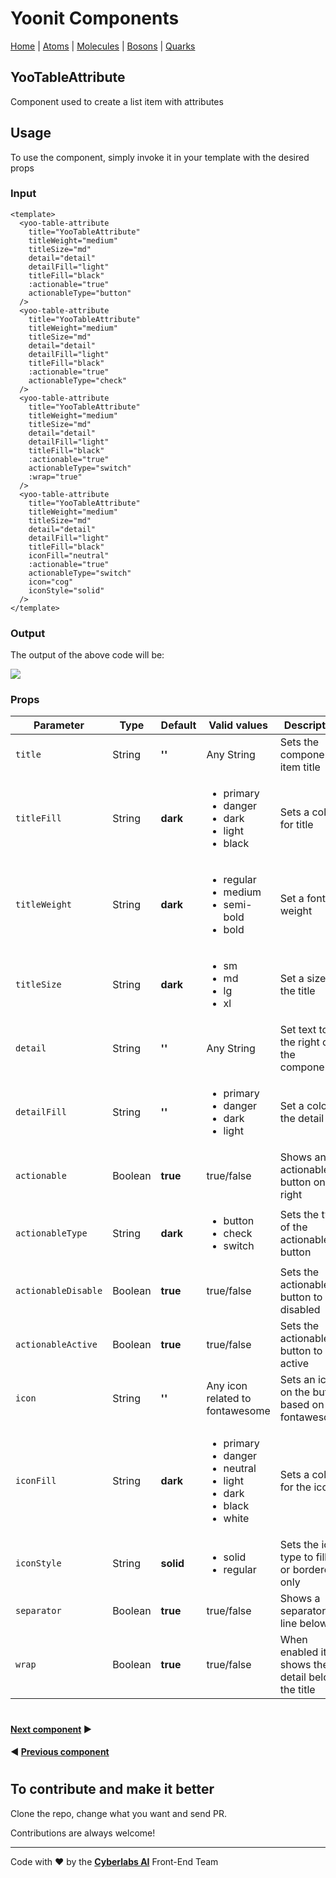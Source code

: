 # Yoonit Components

[Home](https://github.com/Yoonit-Labs/vue-yoonit-components/blob/development/README.md) | [Atoms](https://github.com/Yoonit-Labs/vue-yoonit-components/blob/development/README.md#atoms) | [Molecules](https://github.com/Yoonit-Labs/vue-yoonit-components/blob/development/README.md#molecules) | [Bosons](https://github.com/Yoonit-Labs/vue-yoonit-components/blob/development/README.md#bosons) | [Quarks](https://github.com/Yoonit-Labs/vue-yoonit-components/blob/development/README.md#quarks)

## YooTableAttribute

Component used to create a list item with attributes

## Usage

To use the component, simply invoke it in your template with the desired props

### Input
```vue
<template>
  <yoo-table-attribute
    title="YooTableAttribute"
    titleWeight="medium"
    titleSize="md"
    detail="detail"
    detailFill="light"
    titleFill="black"
    :actionable="true"
    actionableType="button"
  />
  <yoo-table-attribute
    title="YooTableAttribute"
    titleWeight="medium"
    titleSize="md"
    detail="detail"
    detailFill="light"
    titleFill="black"
    :actionable="true"
    actionableType="check"
  />
  <yoo-table-attribute
    title="YooTableAttribute"
    titleWeight="medium"
    titleSize="md"
    detail="detail"
    detailFill="light"
    titleFill="black"
    :actionable="true"
    actionableType="switch"
    :wrap="true"
  />
  <yoo-table-attribute
    title="YooTableAttribute"
    titleWeight="medium"
    titleSize="md"
    detail="detail"
    detailFill="light"
    titleFill="black"
    iconFill="neutral"
    :actionable="true"
    actionableType="switch"
    icon="cog"
    iconStyle="solid"
  />
</template>
```
### Output

The output of the above code will be:

<img src="https://github.com/Yoonit-Labs/vue-yoonit-components/blob/feature/readme/public/readme-img/table-attributes.png">

### Props

| Parameter          | Type    | Default | Valid values                              | Description                                    | Required |
|--------------------|---------|---------|-------------------------------------------|------------------------------------------------|----------|
| `title`            | String  | **''**  | Any String                                | Sets the component item title                  | true    |
| `titleFill`        | String  | **dark**    | <ul><li>primary</li><li>danger</li><li>dark</li><li>light</li><li>black</li></ul> | Sets a color for title | false    |
| `titleWeight`      | String  | **dark**    | <ul><li>regular</li><li>medium</li><li>semi-bold</li><li>bold</li></ul> | Set a font weight | false    |
| `titleSize`        | String  | **dark**    | <ul><li>sm</li><li>md</li><li>lg</li><li>xl</li></ul> | Set a size for the title   | false    |
| `detail`           | String  |   **''**    | Any String  | Set text to the right of the component  | false    |
| `detailFill`       | String  |   **''**    | <ul><li>primary</li><li>danger</li><li>dark</li><li>light</li></ul> | Set a color to the detail  | false    |
| `actionable`       | Boolean | **true**    | true/false                                | Shows an actionable button on the right    | false     |
| `actionableType`   | String  | **dark**    | <ul><li>button</li><li>check</li><li>switch</li></ul> | Sets the type of the actionable button   | false    |
| `actionableDisable`| Boolean | **true**    | true/false   | Sets the actionable button to disabled   | false     |
| `actionableActive` | Boolean | **true**    | true/false   | Sets the actionable button to active     | false     |
| `icon`             | String  |   **''**    | Any icon related to fontawesome           | Sets an icon on the button based on fontawesome| false    |
| `iconFill`         | String  | **dark**    | <ul><li>primary</li><li>danger</li><li>neutral</li><li>light</li><li>dark</li><li>black</li><li>white</li></ul>           | Sets a color for the icon                      | false    |
| `iconStyle`        | String  | **solid**   | <ul><li>solid</li><li>regular</li>        | Sets the icon type to filled or bordered only  | false    |
| `separator`        | Boolean | **true**    | true/false                                | Shows a separator line below                | false     |
| `wrap`             | Boolean | **true**    | true/false                                | When enabled it shows the detail below the title                  | false     |
#

 #### [**Next component**](../TableCard/README.md) :arrow_forward:

 #### :arrow_backward: [**Previous component**](../SelectButton/README.md)

#

## To contribute and make it better

Clone the repo, change what you want and send PR.

Contributions are always welcome!

---

Code with ❤ by the [**Cyberlabs AI**](https://cyberlabs.ai/) Front-End Team
